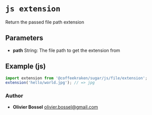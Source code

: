 


<!-- @namespace    sugar.js.file -->
<!-- @name    extension -->

# ```js extension ```


Return the passed file path extension

## Parameters

- **path**  String: The file path to get the extension from



## Example (js)

```js
import extension from '@coffeekraken/sugar/js/file/extension';
extension('hello/world.jpg'); // => jpg
```


### Author
- **Olivier Bossel** <a href="mailto:olivier.bossel@gmail.com">olivier.bossel@gmail.com</a> 



